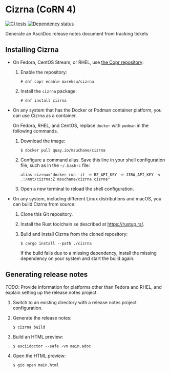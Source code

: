# Cizrna (CoRN 4)

<!--[![Crates.io](https://img.shields.io/crates/v/cizrna.svg)](https://crates.io/crates/cizrna)-->
<!--[![Apache-2.0 license](https://img.shields.io/crates/l/cizrna)](https://crates.io/crates/cizrna)-->
<!--[![Documentation](https://docs.rs/cizrna/badge.svg)](https://docs.rs/cizrna)-->

[![CI tests](https://github.com/msuchane/cizrna/actions/workflows/rust-tests.yml/badge.svg)](https://github.com/msuchane/cizrna/actions/workflows/rust-tests.yml)
[![Dependency status](https://deps.rs/repo/github/msuchane/cizrna/status.svg)](https://deps.rs/repo/github/msuchane/cizrna)

Generate an AsciiDoc release notes document from tracking tickets

## Installing Cizrna

* On Fedora, CentOS Stream, or RHEL, use [the Copr repository](https://copr.fedorainfracloud.org/coprs/mareksu/cizrna/):

    1. Enable the repository:
    
        ```
        # dnf copr enable mareksu/cizrna
        ```
    
    2. Install the `cizrna` package:

        ```
        # dnf install cizrna
        ```

* On any system that has the Docker or Podman container platform, you can use Cizrna as a container.

    On Fedora, RHEL, and CentOS, replace `docker` with `podman` in the following commands.

    1. Download the image:

        ```
        $ docker pull quay.io/msuchane/cizrna
        ```
    
    2. Configure a command alias. Save this line in your shell configuration file, such as in the `~/.bashrc` file:

        ```
        alias cizrna="docker run -it -e BZ_API_KEY -e JIRA_API_KEY -v .:/mnt/cizrna:Z msuchane/cizrna cizrna"
        ```
    
    3. Open a new terminal to reload the shell configuration.

* On any system, including different Linux distributions and macOS, you can build Cizrna from source:

    1. Clone this Git repository.

    2. Install the Rust toolchain se described at <https://rustup.rs/>.

    3. Build and install Cizrna from the cloned repository:

        ```
        $ cargo install --path ./cizrna
        ```

        If the build fails due to a missing dependency, install the missing dependency on your system and start the build again.


## Generating release notes

_TODO_: Provide information for platforms other than Fedora and RHEL, and explain setting up the release notes project.

1. Switch to an existing directory with a release notes project configuration.

2. Generate the release notes:

    ```
    $ cizrna build
    ```

3. Build an HTML preview:

    ```
    $ asciidoctor --safe -vn main.adoc
    ```

4. Open the HTML preview:

    ```
    $ gio open main.html
    ```